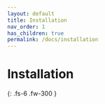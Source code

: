 ```yaml
---
layout: default
title: Installation
nav_order: 1
has_children: true
permalink: /docs/installation
---
```


# Installation

{: .fs-6 .fw-300 }

